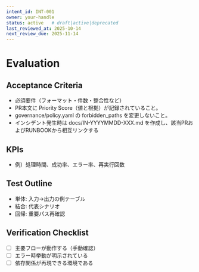 ```yaml
---
intent_id: INT-001
owner: your-handle
status: active   # draft|active|deprecated
last_reviewed_at: 2025-10-14
next_review_due: 2025-11-14
---
```


# Evaluation

## Acceptance Criteria

- 必須要件（フォーマット・件数・整合性など）
- PR本文に Priority Score（値と根拠）が記録されていること。
- governance/policy.yaml の forbidden_paths を変更しないこと。
- インシデント発生時は docs/IN-YYYYMMDD-XXX.md を作成し、該当PRおよびRUNBOOKから相互リンクする

## KPIs

- 例）処理時間、成功率、エラー率、再実行回数

## Test Outline

- 単体: 入力→出力の例テーブル
- 結合: 代表シナリオ
- 回帰: 重要パス再確認

## Verification Checklist

- [ ] 主要フローが動作する（手動確認）
- [ ] エラー時挙動が明示されている
- [ ] 依存関係が再現できる環境である
